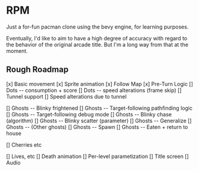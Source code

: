 RPM
===

Just a for-fun pacman clone using the bevy engine, for learning purposes.

Eventually, I'd like to aim to have a high degree of accuracy with regard to
the behavior of the original arcade title. But I'm a long way from that at
the moment.

Rough Roadmap
-------------

 [x] Basic movement
 [x] Sprite animation
 [x] Follow Map
 [x] Pre-Turn Logic
 [] Dots -- consumption + score
 [] Dots -- speed alterations (frame skip)
 [] Tunnel support
 [] Speed alterations due to tunnel

 [] Ghosts -- Blinky frightened
 [] Ghosts -- Target-following pathfinding logic
 [] Ghosts -- Target-following debug mode
 [] Ghosts -- Blinky chase (algorithm)
 [] Ghosts -- Blinky scatter (parameter)
 [] Ghosts -- Generalize
 [] Ghosts -- (Other ghosts)
 [] Ghosts -- Spawn
 [] Ghosts -- Eaten + return to house

 [] Cherries etc

 [] Lives, etc
 [] Death animation
 [] Per-level parametization
 [] Title screen
 [] Audio
